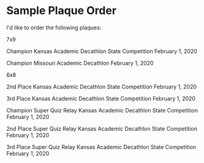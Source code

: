 # Sample Plaque Order

I'd like to order the following plaques:

7x9

Champion
Kansas Academic Decathlon
State Competition
February 1, 2020

Champion
Missouri Academic Decathlon
February 1, 2020


6x8

2nd Place
Kansas Academic Decathlon
State Competition
February 1, 2020

3rd Place
Kansas Academic Decathlon
State Competition
February 1, 2020

Champion
Super Quiz Relay
Kansas Academic Decathlon
State Competition
February 1, 2020

2nd Place
Super Quiz Relay
Kansas Academic Decathlon
State Competition
February 1, 2020

3rd Place
Super Quiz Relay
Kansas Academic Decathlon
State Competition
February 1, 2020

